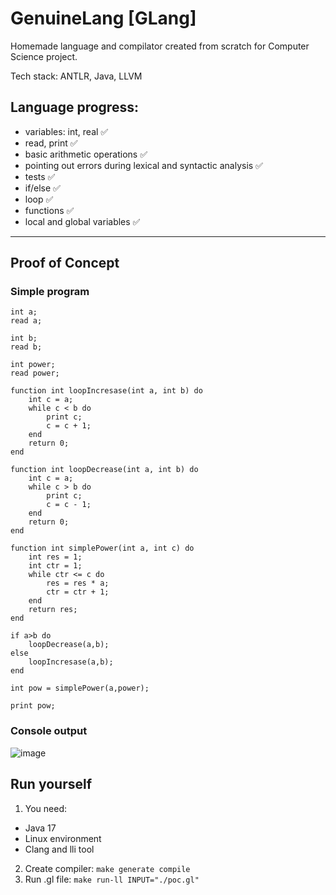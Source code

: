 # GenuineLang [GLang]

Homemade language and compilator created from scratch for Computer Science project.

Tech stack: ANTLR, Java, LLVM

## Language progress:
- variables: int, real ✅
- read, print ✅
- basic arithmetic operations ✅
- pointing out errors during lexical and syntactic analysis ✅
- tests ✅
- if/else ✅
- loop ✅
- functions ✅
- local and global variables ✅

***

## Proof of Concept

### Simple program

```
int a;
read a;

int b;
read b;

int power;
read power;

function int loopIncresase(int a, int b) do
	int c = a;
	while c < b do
		print c;
		c = c + 1;
	end
	return 0;
end

function int loopDecrease(int a, int b) do
	int c = a;
	while c > b do
		print c;
		c = c - 1;
	end
	return 0;
end

function int simplePower(int a, int c) do
	int res = 1;
	int ctr = 1;
	while ctr <= c do
		res = res * a;
		ctr = ctr + 1;
	end
	return res;
end 

if a>b do
	loopDecrease(a,b);
else
	loopIncresase(a,b);
end
	
int pow = simplePower(a,power);

print pow;

```

### Console output
![image](https://github.com/BKopysc/GenuineLang/assets/57834846/013951a5-ecc0-41e1-bb5b-a440e6d7ef22)

## Run yourself
1. You need:
- Java 17
- Linux environment
- Clang and lli tool

2. Create compiler: ```make generate compile```
3. Run .gl file: ```make run-ll INPUT="./poc.gl"```



